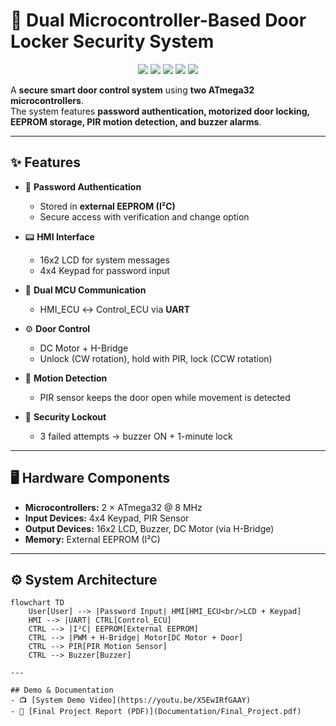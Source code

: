 # 🔐 Dual Microcontroller-Based Door Locker Security System  

<p align="center">
  <img src="https://img.shields.io/badge/Microcontroller-ATmega32-blue?style=for-the-badge"/>
  <img src="https://img.shields.io/badge/Language-C-orange?style=for-the-badge"/>
  <img src="https://img.shields.io/badge/Platform-Embedded-green?style=for-the-badge"/>
  <img src="https://img.shields.io/badge/Communication-UART-lightgrey?style=for-the-badge"/>
  <img src="https://img.shields.io/badge/Simulation-Proteus-yellow?style=for-the-badge"/>
</p>  

A **secure smart door control system** using **two ATmega32 microcontrollers**.  
The system features **password authentication, motorized door locking, EEPROM storage, PIR motion detection, and buzzer alarms**.  

---

## ✨ Features  

- 🔑 **Password Authentication**  
  - Stored in **external EEPROM (I²C)**  
  - Secure access with verification and change option  

- 📟 **HMI Interface**  
  - 16x2 LCD for system messages  
  - 4x4 Keypad for password input  

- 🔗 **Dual MCU Communication**  
  - HMI_ECU ↔ Control_ECU via **UART**  

- ⚙️ **Door Control**  
  - DC Motor + H-Bridge  
  - Unlock (CW rotation), hold with PIR, lock (CCW rotation)  

- 👀 **Motion Detection**  
  - PIR sensor keeps the door open while movement is detected  

- 🚨 **Security Lockout**  
  - 3 failed attempts → buzzer ON + 1-minute lock  

---

## 🖥️ Hardware Components  

- **Microcontrollers:** 2 × ATmega32 @ 8 MHz  
- **Input Devices:** 4x4 Keypad, PIR Sensor  
- **Output Devices:** 16x2 LCD, Buzzer, DC Motor (via H-Bridge)  
- **Memory:** External EEPROM (I²C)  

---

## ⚙️ System Architecture  

```mermaid
flowchart TD
    User[User] --> |Password Input| HMI[HMI_ECU<br/>LCD + Keypad]
    HMI --> |UART| CTRL[Control_ECU]
    CTRL --> |I²C| EEPROM[External EEPROM]
    CTRL --> |PWM + H-Bridge| Motor[DC Motor + Door]
    CTRL --> PIR[PIR Motion Sensor]
    CTRL --> Buzzer[Buzzer]

---

## Demo & Documentation
- 📺 [System Demo Video](https://youtu.be/X5EwIRfGAAY)  
- 📄 [Final Project Report (PDF)](Documentation/Final_Project.pdf)



